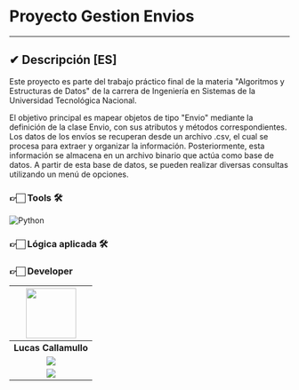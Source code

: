 
# Proyecto Gestion Envios

<hr></hr>

## ✔ Descripción [ES]

Este proyecto es parte del trabajo práctico final de la materia "Algoritmos y Estructuras de Datos" de la carrera de Ingeniería en Sistemas de la Universidad Tecnológica Nacional.

El objetivo principal es mapear objetos de tipo "Envio" mediante la definición de la clase Envio, con sus atributos y métodos correspondientes. Los datos de los envíos se recuperan desde un archivo .csv, el cual se procesa para extraer y organizar la información. Posteriormente, esta información se almacena en un archivo binario que actúa como base de datos. A partir de esta base de datos, se pueden realizar diversas consultas utilizando un menú de opciones.

### 👉🏻 Tools 🛠️
![Python](https://img.shields.io/badge/python-%2314354C.svg?style=for-the-badge&logo=python&logoColor=white)

### 👉🏻 Lógica aplicada 🛠️


### 👉🏻 Developer
| <img src="https://media.licdn.com/dms/image/v2/C4D03AQGpdRZhfOFJbw/profile-displayphoto-shrink_800_800/profile-displayphoto-shrink_800_800/0/1598037671414?e=1730332800&v=beta&t=jE0LTqLNrvhUGnWoUorSdQJKk2ZTm3AO3CNuf4KcUcI" width=90> |
|:-:|
| **Lucas Callamullo** |
| <a href="https://github.com/LucasCallamullo"> <img src="https://img.shields.io/badge/github-%23121011.svg?&style=for-the-badge&logo=github&logoColor=white"/></a> |
| <a href="https://www.linkedin.com/in/lucas-callamullo/"> <img src="https://img.shields.io/badge/linkedin%20-%230077B5.svg?&style=for-the-badge&logo=linkedin&logoColor=white"/></a> | 


